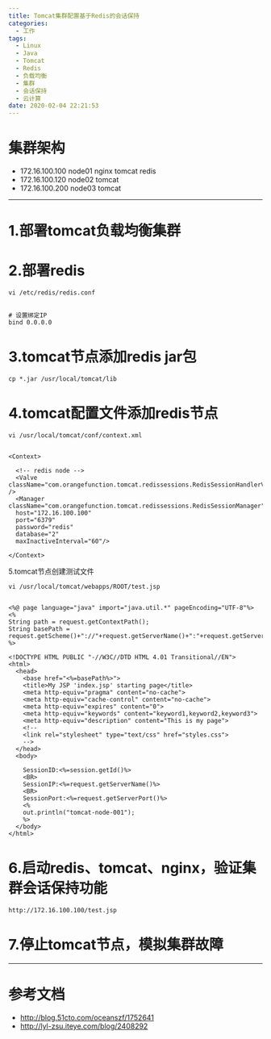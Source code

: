 ```yaml
---
title: Tomcat集群配置基于Redis的会话保持
categories:
  - 工作
tags:
  - Linux
  - Java
  - Tomcat
  - Redis
  - 负载均衡
  - 集群
  - 会话保持
  - 云计算
date: 2020-02-04 22:21:53
---
```


# 集群架构

- 172.16.100.100  node01  nginx tomcat redis
- 172.16.100.120  node02  tomcat
- 172.16.100.200  node03  tomcat

---------

# 1.部署tomcat负载均衡集群

# 2.部署redis

    vi /etc/redis/redis.conf


    # 设置绑定IP
    bind 0.0.0.0

# 3.tomcat节点添加redis jar包

    cp *.jar /usr/local/tomcat/lib

# 4.tomcat配置文件添加redis节点

    vi /usr/local/tomcat/conf/context.xml


    <Context>

      <!-- redis node -->
      <Valve className="com.orangefunction.tomcat.redissessions.RedisSessionHandlerValve" />
      <Manager className="com.orangefunction.tomcat.redissessions.RedisSessionManager" 
      host="172.16.100.100" 
      port="6379"
      password="redis"
      database="2" 
      maxInactiveInterval="60"/>

    </Context>

5.tomcat节点创建测试文件

    vi /usr/local/tomcat/webapps/ROOT/test.jsp


    <%@ page language="java" import="java.util.*" pageEncoding="UTF-8"%>  
    <%  
    String path = request.getContextPath();  
    String basePath = request.getScheme()+"://"+request.getServerName()+":"+request.getServerPort()+path+"/";  
    %>  

    <!DOCTYPE HTML PUBLIC "-//W3C//DTD HTML 4.01 Transitional//EN">  
    <html>  
      <head>  
        <base href="<%=basePath%>">  
        <title>My JSP 'index.jsp' starting page</title>  
        <meta http-equiv="pragma" content="no-cache">  
        <meta http-equiv="cache-control" content="no-cache">  
        <meta http-equiv="expires" content="0">      
        <meta http-equiv="keywords" content="keyword1,keyword2,keyword3">  
        <meta http-equiv="description" content="This is my page">  
        <!-- 
        <link rel="stylesheet" type="text/css" href="styles.css"> 
        -->  
      </head>  
      <body>  

        SessionID:<%=session.getId()%>  
        <BR>  
        SessionIP:<%=request.getServerName()%>  
        <BR>  
        SessionPort:<%=request.getServerPort()%> 
        <%  
        out.println("tomcat-node-001");  
        %>  
      </body>  
    </html>

# 6.启动redis、tomcat、nginx，验证集群会话保持功能

    http://172.16.100.100/test.jsp

# 7.停止tomcat节点，模拟集群故障

---------

# 参考文档

- http://blog.51cto.com/oceanszf/1752641
- http://lyl-zsu.iteye.com/blog/2408292